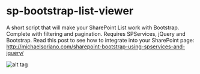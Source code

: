 # sp-bootstrap-list-viewer
A short script that will make your SharePoint List work with Bootstrap. Complete with filtering and pagination. Requires SPServices, jQuery and Bootstrap. Read this post to see how to integrate into your SharePoint page: http://michaelsoriano.com/sharepoint-bootstrap-using-spservices-and-jquery/

![alt tag](http://i1.wp.com/michaelsoriano.com/wp-content/uploads/2015/07/sp-bootstrap-list-viewer.gif)

